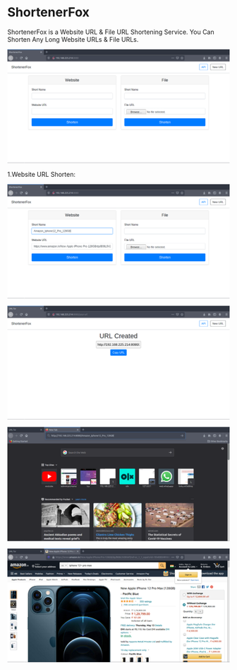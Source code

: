# ShortenerFox

ShortenerFox is a Website URL & File URL Shortening Service.
You Can Shorten Any Long Website URLs & File URLs.

![Screenshot](/screenshots/home_page.png)

1.Website URL Shorten:

![Screenshot](/screenshots/website_url_shorten/website_url_shorten.png)

![Screenshot](/screenshots/website_url_shorten/website_url_shoten_link.png)

![Screenshot](/screenshots/website_url_shorten/copy_paste_shorten_link.png)

![Screenshot](/screenshots/website_url_shorten/actual_long_link.png)

